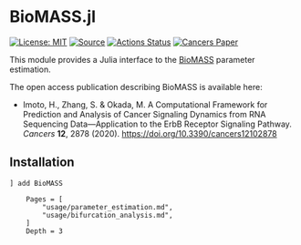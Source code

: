 # BioMASS.jl

[![License: MIT](https://img.shields.io/badge/License-MIT-blue.svg)](https://opensource.org/licenses/MIT)
[![Source](https://img.shields.io/badge/source-github-blue)](https://github.com/biomass-dev/BioMASS.jl)
[![Actions Status](https://github.com/biomass-dev/BioMASS.jl/workflows/CI/badge.svg)](https://github.com/biomass-dev/BioMASS.jl/actions)
[![Cancers Paper](https://img.shields.io/badge/DOI-10.3390%2Fcancers12102878-blue)](https://doi.org/10.3390/cancers12102878)

This module provides a Julia interface to the [BioMASS](https://github.com/biomass-dev/biomass) parameter estimation.

The open access publication describing BioMASS is available here:

- Imoto, H., Zhang, S. & Okada, M. A Computational Framework for Prediction and Analysis of Cancer Signaling Dynamics from RNA Sequencing Data—Application to the ErbB Receptor Signaling Pathway. _Cancers_ **12**, 2878 (2020). https://doi.org/10.3390/cancers12102878

## Installation

```
] add BioMASS
```

```@contents
    Pages = [
        "usage/parameter_estimation.md",
        "usage/bifurcation_analysis.md",
    ]
    Depth = 3
```

